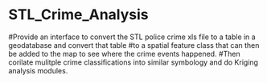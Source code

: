# STL_Crime_Analysis
#Provide an interface to convert the STL police crime xls file to a table in a geodatabase and convert that table
#to a spatial feature class that can then be added to the map to see where the crime events happened.
#Then corilate mulitple crime classifications into similar symbology and do Kriging analysis modules.
